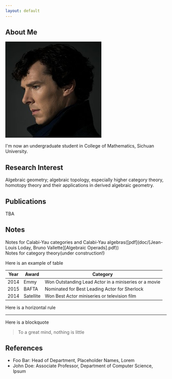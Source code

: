 ```yaml
---
layout: default
---
```


## About Me

<img class="profile-picture" src="sherlock.jpg">

I'm now an undergraduate student in College of Mathematics, Sichuan University. 

## Research Interest

Algebraic geometry; algebraic topology, especially higher category theory, homotopy theory and their applications in derived algebraic geometry. 

## Publications

TBA

## Notes

Notes for Calabi-Yau categories and Calabi-Yau algebras([pdf](doc/[Jean-Louis Loday, Bruno Vallette][Algebraic Operads].pdf))<br />
Notes for category theory(under construction!)<br />

Here is an example of table

Year | Award | Category
-----|-------|--------
2014 | Emmy  | Won Outstanding Lead Actor in a miniseries or a movie
2015 | BAFTA | Nominated for Best Leading Actor for Sherlock
2014 | Satellite | Won Best Actor miniseries or television film

Here is a horizontal rule

---

Here is a blockquote

> To a great mind, nothing is little

## References

* Foo Bar: Head of Department, Placeholder Names, Lorem
* John Doe: Associate Professor, Department of Computer Science, Ipsum
